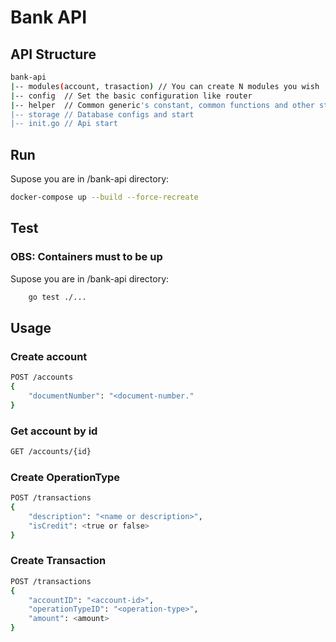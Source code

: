 # Bank API

##  API Structure

```bash
bank-api
|-- modules(account, trasaction) // You can create N modules you wish
|-- config  // Set the basic configuration like router
|-- helper  // Common generic's constant, common functions and other stuff used in the whole api
|-- storage // Database configs and start
|-- init.go // Api start
```

## Run

Supose you are in /bank-api directory:
```bash
docker-compose up --build --force-recreate
```

## Test
### OBS: Containers must to be up
Supose you are in /bank-api directory:
```bash
    go test ./...
```

## Usage

### Create account
```bash
POST /accounts
{
	"documentNumber": "<document-number."
}
```
### Get account by id
```bash
GET /accounts/{id}
```
### Create OperationType
```bash
POST /transactions
{
	"description": "<name or description>",
	"isCredit": <true or false>
}
```
### Create Transaction
```bash
POST /transactions
{
	"accountID": "<account-id>",
	"operationTypeID": "<operation-type>",
	"amount": <amount>
}
```